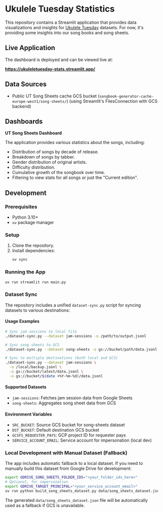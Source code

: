 # Ukulele Tuesday Statistics

This repository contains a Streamlit application that provides data visualizations and insights for [Ukulele Tuesday](https://www.ukuleletuesday.ie/) datasets. For now, it's providing some insights into our song books and song sheets.

## Live Application

The dashboard is deployed and can be viewed live at:

**https://ukuleletuesday-stats.streamlit.app/**

## Data Sources

* Public UT Song Sheets cache GCS bucket (`songbook-generator-cache-europe-west1/song-sheets/`) (using Streamlit's FilesConnection with GCS backend)

## Dashboards

**UT Song Sheets Dashboard**

The application provides various statistics about the songs, including:
- Distribution of songs by decade of release.
- Breakdown of songs by tabber.
- Gender distribution of original artists.
- Difficulty distribution.
- Cumulative growth of the songbook over time.
- Filtering to view stats for all songs or just the "Current edition".

## Development

### Prerequisites
- Python 3.10+
- `uv` package manager

### Setup
1. Clone the repository.
2. Install dependencies:
   ```bash
   uv sync
   ```

### Running the App

```bash
uv run streamlit run main.py
```

### Dataset Sync

The repository includes a unified `dataset-sync.py` script for syncing datasets to various destinations:

#### Usage Examples

```bash
# Sync jam sessions to local file
./dataset-sync.py --dataset jam-sessions -o /path/to/output.jsonl

# Sync song sheets to GCS
./dataset-sync.py --dataset song-sheets -o gs://bucket/path/data.jsonl

# Sync to multiple destinations (both local and GCS)
./dataset-sync.py --dataset jam-sessions \
  -o /local/backup.jsonl \
  -o gs://bucket/latest/data.jsonl \
  -o gs://bucket/$(date +%Y-%m-%d)/data.jsonl
```

#### Supported Datasets
- `jam-sessions`: Fetches jam session data from Google Sheets
- `song-sheets`: Aggregates song sheet data from GCS

#### Environment Variables
- `SRC_BUCKET`: Source GCS bucket for song-sheets dataset
- `DST_BUCKET`: Default destination GCS bucket
- `GCSFS_REQUESTER_PAYS`: GCP project ID for requester pays
- `SERVICE_ACCOUNT_EMAIL`: Service account for impersonation (local dev)

### Local Development with Manual Dataset (Fallback)

The app includes automatic fallback to a local dataset. If you need to manually build this dataset from Google Drive for development:

```bash
export GDRIVE_SONG_SHEETS_FOLDER_IDS="<your_folder_ids_here>"
# Optional, for impersonation
export GDRIVE_TARGET_PRINCIPAL="<your_service_account_email>"
uv run python build_song_sheets_dataset.py data/song_sheets_dataset.json
```

The generated `data/song_sheets_dataset.json` file will be automatically used as a fallback if GCS is unavailable.
